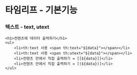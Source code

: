 # 타임리프 - 기본기능
### 텍스트 - text, utext



```thymeleafexpressions
<h1>컨텐츠에 데이터 출력하기</h1>
<ul>
    <li>th:text 사용 <span th:text="${data}"></span></li>
    <li>th:text 사용 <span th:utext="${data}"></span></li>
    <li>컨텐츠 안에서 직접 출력하기 = [[${data}]]</li>
    <li>컨텐츠 안에서 직접 출력하기 = [(${data})]</li>
</ul>
```